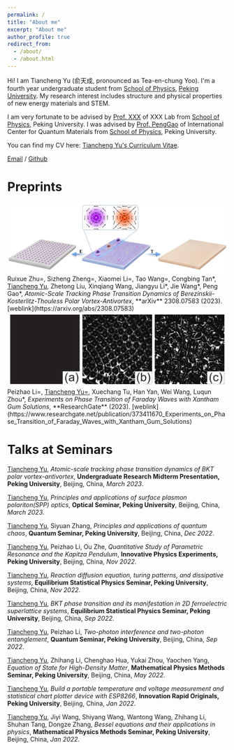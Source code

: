 ```yaml
---
permalink: /
title: "About me"
excerpt: "About me"
author_profile: true
redirect_from: 
  - /about/
  - /about.html
---
```


Hi! I am Tiancheng Yu (俞天成, pronounced as Tea-en-chung Yoo). I'm a fourth year undergraduate student from [School of Physics](https://phy.pku.edu.cn/), [Peking University](https://www.pku.edu.cn/). My research interest includes structure and physical properties of new energy materials and STEM.

I am very fortunate to be advised by [Prof. XXX](https://www.XXX.com/) of XXX Lab from [School of Physics](https://phy.pku.edu.cn/), Peking University. I was advised by [Prof. PengGao](https://scholar.google.com/citations?hl=en&user=JQLol_0AAAAJ) of International Center for Quantum Materials from [School of Physics](https://phy.pku.edu.cn/), Peking University.

You can find my CV here: [Tiancheng Yu's Curriculum Vitae](../assets/Curriculum_Vitae.pdf).

[Email](mailto:2000011321@stu.pku.edu.cn) / [Github](https://github.com/TianchengYu2001)

Preprints
======
<img src="../images/fig1.png" alt="Figure 1">
Ruixue Zhu=, Sizheng Zheng=, Xiaomei Li=, Tao Wang=, Congbing Tan*, 
<span style="text-decoration: underline;">Tiancheng Yu</span>, Zhetong Liu, Xinqiang Wang, Jiangyu Li*, Jie Wang*, Peng Gao*, <i>Atomic-Scale Tracking Phase Transition Dynamics of Berezinskii-Kosterlitz-Thouless Polar Vortex-Antivortex</i>, **arXiv** 2308.07583 (2023). [weblink](https://arxiv.org/abs/2308.07583)


<img src="../images/fig2.png" alt="Figure 2">
Peizhao Li=, <span style="text-decoration: underline;">Tiancheng Yu=</span>, Xuechang Tu, Han Yan, Wei Wang, Luqun Zhou*, <i>Experiments on Phase Transition of Faraday Waves with Xantham Gum Solutions</i>, **ResearchGate** (2023). [weblink](https://www.researchgate.net/publication/373411670_Experiments_on_Phase_Transition_of_Faraday_Waves_with_Xantham_Gum_Solutions)

Talks at Seminars
======
<span style="text-decoration: underline;">Tiancheng Yu</span>, <i>Atomic-scale tracking phase transition dynamics of BKT polar vortex-antivortex</i>, **Undergraduate Research Midterm Presentation, Peking University**, Beijing, China, <i>March 2023</i>.

<span style="text-decoration: underline;">Tiancheng Yu</span>, <i>Principles and applications of surface plasmon polariton(SPP) optics</i>, **Optical Seminar, Peking University**, Beijing, China, <i>March 2023</i>.

<span style="text-decoration: underline;">Tiancheng Yu</span>, Siyuan Zhang, <i>Principles and applications of quantum chaos</i>, **Quantum Seminar, Peking University**, Beijing, China, <i>Dec 2022</i>.

<span style="text-decoration: underline;">Tiancheng Yu</span>, Peizhao Li, Ou Zhe, <i>Quantitative Study of Parametric Resonance and the Kapitza Pendulum</i>, **Innovative Physics Experiments, Peking University**, Beijing, China, <i>Nov 2022</i>.

<span style="text-decoration: underline;">Tiancheng Yu</span>, <i>Reaction diffusion equation, turing patterns, and dissipative systems</i>, **Equilibrium Statistical Physics Seminar, Peking University**, Beijing, China, <i>Nov 2022</i>.

<span style="text-decoration: underline;">Tiancheng Yu</span>, <i>BKT phase transition and its manifestation in 2D ferroelectric superlattice systems</i>, **Equilibrium Statistical Physics Seminar, Peking University**, Beijing, China, <i>Sep 2022</i>.

<span style="text-decoration: underline;">Tiancheng Yu</span>, Peizhao Li, <i>Two-photon interference and two-photon entanglement</i>, **Quantum Seminar, Peking University**, Beijing, China, <i>Sep 2022</i>.

<span style="text-decoration: underline;">Tiancheng Yu</span>, Zhihang Li, Chenghao Hua, Yukai Zhou, Yaochen Yang, <i>Equation of State for High-Density Matter</i>, **Mathematical Physics Methods Seminar, Peking University**, Beijing, China, <i>May 2022</i>.

<span style="text-decoration: underline;">Tiancheng Yu</span>, <i>Build a portable temperature and voltage measurement and statistical chart plotter device with ESP8266</i>, **Innovation Rapid Originals, Peking University**, Beijing, China, <i>Jan 2022</i>.

<span style="text-decoration: underline;">Tiancheng Yu</span>, Jiyi Wang, Shiyang Wang, Wantong Wang, Zhihang Li, Shuhan Tang, Dongze Zhang, <i>Bessel equations and their applications in physics</i>, **Mathematical Physics Methods Seminar, Peking University**, Beijing, China, <i>Jan 2022</i>.
